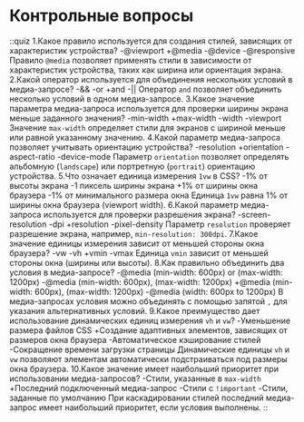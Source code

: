 # Контрольные вопросы

<!-- prettier-ignore-start -->

::quiz
1.Какое правило используется для создания стилей, зависящих от характеристик устройства?
-@viewport
+@media
-@device
-@responsive
Правило `@media` позволяет применять стили в зависимости от характеристик устройства, таких как ширина или ориентация экрана.
2.Какой оператор используется для объединения нескольких условий в медиа-запросе?
-&&
-or
+and
-||
Оператор `and` позволяет объединить несколько условий в одном медиа-запросе.
3.Какое значение параметра медиа-запроса используется для проверки ширины экрана меньше заданного значения?
-min-width
+max-width
-width
-viewport
Значение `max-width` определяет стили для экранов с шириной меньше или равной указанному значению.
4.Какой параметр медиа-запроса позволяет учитывать ориентацию устройства?
-resolution
+orientation
-aspect-ratio
-device-mode
Параметр `orientation` позволяет определять альбомную (`landscape`) или портретную (`portrait`) ориентацию устройства.
5.Что означает единица измерения `1vw` в CSS?
-1% от высоты экрана
-1 пиксель ширины экрана
+1% от ширины окна браузера
-1% от минимального размера окна
Единица `1vw` равна 1% от ширины окна браузера (viewport width).
6.Какой параметр медиа-запроса используется для проверки разрешения экрана?
-screen-resolution
-dpi
+resolution
-pixel-density
Параметр `resolution` проверяет разрешение экрана, например, `min-resolution: 300dpi`.
7.Какое значение единицы измерения зависит от меньшей стороны окна браузера?
-vw
-vh
+vmin
-vmax
Единица `vmin` зависит от меньшей стороны окна (ширины или высоты).
8.Как правильно объединить два условия в медиа-запросе?
-@media (min-width: 600px) or (max-width: 1200px)
-@media (min-width: 600px), (max-width: 1200px)
+@media (min-width: 600px), (max-width: 1200px)
-@media (width: 600px to 1200px)
В медиа-запросах условия можно объединять с помощью запятой `,` для указания альтернативных условий.
9.Какое преимущество дает использование динамических единиц измерения `vh` и `vw`?
-Уменьшение размера файлов CSS
+Создание адаптивных элементов, зависящих от размеров окна браузера
-Автоматическое кэширование стилей
-Сокращение времени загрузки страницы
Динамические единицы `vh` и `vw` позволяют элементам автоматически подстраиваться под размеры окна браузера.
10.Какое значение имеет наибольший приоритет при использовании медиа-запросов?
-Стили, указанные в `max-width`
+Последний подключенный медиа-запрос
-Стили с `!important`
-Стили, заданные по умолчанию
При каскадировании стилей последний медиа-запрос имеет наибольший приоритет, если условия выполнены.
::

<!-- prettier-ignore-end -->
